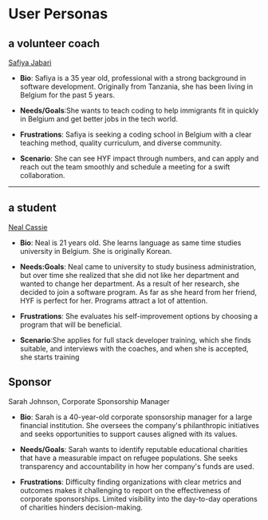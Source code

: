 # User Personas

## a volunteer coach

[Safiya Jabari](https://www.semrush.com/persona/edit/100a6230-25b8-408d-b1d3-3458d45d475e/)

- **Bio**: Safiya is a 35 year old, professional with a strong background in
  software development. Originally from Tanzania, she has been living in Belgium
  for the past 5 years.

- **Needs/Goals**:She wants to teach coding to help immigrants fit in quickly in
  Belgium and get better jobs in the tech world.
- **Frustrations**: Safiya is seeking a coding school in Belgium with a clear
  teaching method, quality curriculum, and diverse community.

- **Scenario**: She can see HYF impact through numbers, and can apply and reach
  out the team smoothly and schedule a meeting for a swift collaboration.

---

## a student

[Neal Cassie](https://www.semrush.com/persona/edit/25d5c964-0c95-4009-9274-507648cf507e/)

- **Bio**: Neal is 21 years old. She learns language as same time studies
  university in Belgium. She is originally Korean.

- **Needs:Goals**: Neal came to university to study business administration, but
  over time she realized that she did not like her department and wanted to
  change her department. As a result of her research, she decided to join a
  software program. As far as she heard from her friend, HYF is perfect for her.
  Programs attract a lot of attention.

- **Frustrations**: She evaluates his self-improvement options by choosing a
  program that will be beneficial.

- **Scenario**:She applies for full stack developer training, which she finds
  suitable, and interviews with the coaches, and when she is accepted, she
  starts training
  
## Sponsor

 Sarah Johnson, Corporate Sponsorship Manager

- **Bio**: Sarah is a 40-year-old corporate sponsorship manager for a large
  financial institution. She oversees the company's philanthropic initiatives
  and seeks opportunities to support causes aligned with its values.

- **Needs/Goals**: Sarah wants to identify reputable educational charities that
  have a measurable impact on refugee populations. She seeks transparency and
  accountability in how her company's funds are used.

- **Frustrations**: Difficulty finding organizations with clear metrics and
  outcomes makes it challenging to report on the effectiveness of corporate
  sponsorships. Limited visibility into the day-to-day operations of charities
  hinders decision-making.
  
  